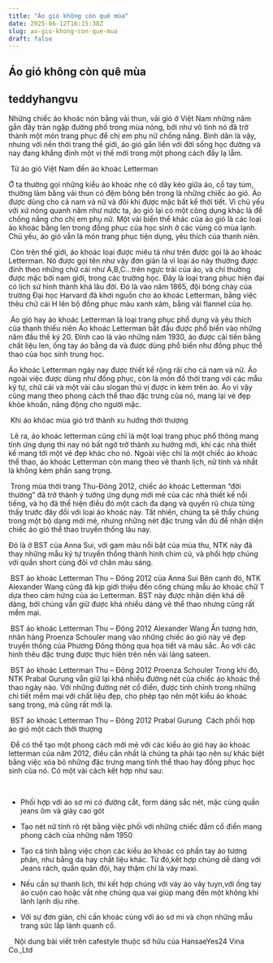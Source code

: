```yaml
---
title: "Áo gió không còn quê mùa"
date: 2025-06-12T16:15:38Z
slug: ao-gio-khong-con-que-mua
draft: false
---
```


## Áo gió không còn quê mùa

## teddyhangvu

Những chiếc áo khoác nón bằng vải thun, vải gió ở Việt Nam những năm gần đây tràn ngập đường phố trong mùa nóng, bởi như vô tình nó đã trở thành một món trang phục để chị em phụ nữ chống nắng. Bình dân là vậy, nhưng với nền thời trang thế giới, áo gió gắn liền với đời sống học đường và nay đang khẳng định một vị thế mới trong một phong cách đầy lạ lẫm.
 
​ 
Từ áo gió Việt Nam đến áo khoác Letterman
 
Ở ta thường gọi những kiểu áo khoác nhẹ có dây kéo giữa áo, cổ tay túm, thường làm bằng vải thun có đệm bông bên trong là những chiếc áo gió. Áo được dùng cho cả nam và nữ và đôi khi được mặc bất kể thời tiết. Vì chủ yếu với xứ nóng quanh năm như nước ta, áo gió lại có một công dụng khác là để chống nắng cho chị em phụ nữ. Một vài biến thể khác của áo gió là các loại áo khoác bằng len trong đồng phục của học sinh ở các vùng có mùa lạnh. Chủ yếu, áo gió vẫn là món trang phục tiện dụng, yêu thích của thanh niên.
 
​ 
Còn trên thế giới, áo khoác loại được miêu tả như trên được gọi là áo khoác Letterman. Nó được gọi tên như vậy đơn giản là vì loại áo này thường được đính theo những chữ cái như A,B,C…trên ngực trái của áo, và chỉ thường được mặc bởi nam giới, trong các trường học. Đây là loại trang phục hiện đại có lịch sử hình thành khá lâu đời. Đó là vào năm 1865, đội bóng chày của trường Đại học Harvard đã khơi nguồn cho áo khoác Letterman, bằng việc thêu chữ cái H lên bộ đồng phục màu xanh xám, bằng vải flannel của họ.
 
​ 
 Áo gió hay áo khoác Letterman là loại trang phục phổ dụng và yêu thích của thanh thiếu niên​ 
Áo khoác Letterman bắt đầu được phổ biến vào những năm đầu thế kỷ 20. Đỉnh cao là vào những năm 1930, áo được cải tiến bằng chất liệu len, ống tay áo bằng da và được dùng phổ biến như đồng phục thể thao của học sinh trung học.
 
Áo khoác Letterman ngày nay được thiết kế rộng rãi cho cả nam và nữ. Áo ngoài việc được dùng như đồng phục, còn là món đồ thời trang với các mẫu ký tự, chữ cái và một vài câu slogan thú vị được in kèm trên áo. Áo vì vậy cũng mang theo phong cách thể thao đặc trưng của nó, mang lại vẻ đẹp khỏe khoắn, năng động cho người mặc.
 
​ 
Khi áo khóac mùa gió trở thành xu hướng thời thượng
 
​ 
Lẽ ra, áo khoác letterman cũng chỉ là một loại trang phục phổ thông mang tính ứng dụng thì nay nó bất ngờ trở thành xu hướng mới, khi các nhà thiết kế mang tới một vẻ đẹp khác cho nó. Ngoài việc chỉ là một chiếc áo khoác thể thao, áo khoác Letterman còn mang theo vẻ thanh lịch, nữ tính và nhất là không kém phần sang trọng.
 
​ 
Trong mùa thời trang Thu-Đông 2012, chiếc áo khoác Letterman “đời thường” đã trở thành ý tưởng ứng dụng mới mẻ của các nhà thiết kế nổi tiếng, và họ đã thể hiện điều đó một cách đa dạng và quyến rũ chưa từng thấy trước đây đối với loại áo khoác này. Tất nhiên, chúng ta sẽ thấy chúng trong một bộ dạng mới mẻ, nhưng những nét đặc trưng vẫn đủ để nhận diện chiếc áo gió thể thao truyền thống lâu nay.
 
Đó là ở BST của Anna Sui, với gam màu nổi bật của mùa thu, NTK này đã thay những mẫu ký tự truyền thống thành hình chim cú, và phối hợp chúng với quần short cùng đôi vớ chân màu sáng.
 
​ 
 BST áo khoác Letterman Thu – Đông 2012 của Anna Sui​ 
Bên cạnh đó, NTK Alexander Wang cũng đã kịp giới thiệu đến công chúng mẫu áo khoác chữ T dựa theo cảm hứng của áo Letterman. BST này được nhận diện khá dễ dàng, bởi chúng vẫn giữ được khá nhiều dáng vẻ thể thao nhưng cũng rất mềm mại.
 
​ 
 BST áo khoác Letterman Thu – Đông 2012 Alexander Wang​ 
Ấn tượng hơn, nhãn hàng Proenza Schouler mang vào những chiếc áo gió này vẻ đẹp truyền thống của Phương Đông thông qua họa tiết và màu sắc. Áo với các hình thêu đặc trưng được thực hiện trên nền vải láng sateen.
 
 ​ 
 BST áo khoác Letterman Thu – Đông 2012 Proenza Schouler​ 
Trong khi đó, NTK Prabal Gurung  vẫn giữ lại khá nhiều đường nét của chiếc áo khoác thể thao ngày nào. Với những đường nét cổ điển, được tinh chỉnh trong những chi tiết mềm mại với chất liệu đẹp, cho phép tạo nên một kiểu áo khoác sang trọng, mà cũng rất mới lạ.
 
​ 
BST áo khoác Letterman Thu – Đông 2012 Prabal Gurung ​ 
Cách phối hợp áo gió một cách thời thượng
 
​ 
Để có thể tạo một phong cách mới mẻ với các kiểu áo gió hay áo khoác letterman của năm 2012, điều cần nhất là chúng ta phải tạo nên sự khác biệt bằng việc xóa bỏ những đặc trưng mang tính thể thao hay đồng phục học sinh của nó. Có một vài cách kết hợp như sau:
 
​ 
- Phối hợp với áo sơ mi có đường cắt, form dáng sắc nét, mặc cùng quần jeans ôm và giày cao gót
 
- Tạo nét nữ tính rõ rệt bằng việc phối với những chiếc đầm cổ điển mang phong cách của những năm 1950
 
- Tạo cá tính bằng việc chọn các kiểu áo khoác có phần tay áo tương phản, như bằng da hay chất liệu khác. Từ đó,kết hợp chúng dễ dàng với Jeans rách, quần quân đội, hay thậm chí là váy maxi.
 
- Nếu cần sự thanh lịch, thì kết hợp chúng với váy áo vảy tuyn,với ống tay áo cuộn cao hoặc vắt nhẹ chúng qua vai giúp mang đến một không khí lành lạnh dịu nhẹ.
 
-  Với sự đơn giản, chỉ cần khoác cùng với áo sơ mi và chọn những mẫu trang sức lấp lánh quanh cổ.
 
​ 
​ 
​ ​Nội dung bài viết trên cafestyle thuộc sở hữu của HansaeYes24 Vina Co.,Ltd​